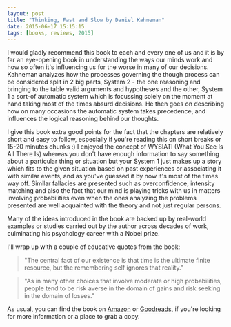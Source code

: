 ```yaml
---
layout: post
title: "Thinking, Fast and Slow by Daniel Kahneman"
date: 2015-06-17 15:15:15
tags: [books, reviews, 2015]
---
```


I would gladly recommend this book to each and every one of us and it is by far an eye-opening book in understanding the ways our minds work and how so often it's influencing us for the worse in many of our decisions. Kahneman analyzes how the processes governing the though process can be considered split in 2 big parts, System 2 - the one reasoning and bringing to the table valid arguments and hypotheses and the other, System 1 a sort-of automatic system which is focussing solely on the moment at hand taking most of the times absurd decisions. He then goes on describing how on many occasions the automatic system takes precedence, and influences the logical reasoning behind our thoughts.

I give this book extra good points for the fact that the chapters are relatively short and easy to follow, especially if you're reading this on short breaks or 15-20 minutes chunks :)
I enjoyed the concept of WYSIATI (What You See Is All There Is) whereas you don't have enough information to say something about a particular thing or situation but your System 1 just makes up a story which fits to the given situation based on past experiences or associating it with similar events, and as you've guessed it by now it's most of the times way off. Similar fallacies are presented such as overconfidence, intensity matching and also the fact that our mind is playing tricks with us in matters involving probabilities even when the ones analyzing the problems presented are well acquainted with the theory and not just regular persons.

Many of the ideas introduced in the book are backed up by real-world examples or studies carried out by the author across decades of work, culminating his psychology career with a Nobel prize.

I'll wrap up with a couple of educative quotes from the book:

> "The central fact of our existence is that time is the ultimate finite resource, but the remembering self ignores that reality."

> "As in many other choices that involve moderate or high probabilities, people tend to be risk averse in the domain of gains and risk seeking in the domain of losses."

As usual, you can find the book on [Amazon] or [Goodreads], if you're looking for more information or a place to grab a copy.

[Amazon]: http://www.amazon.com/Thinking-Fast-Slow-Daniel-Kahneman/dp/0374533555
[Goodreads]: https://www.goodreads.com/book/show/14062004-thinking-fast-and-slow
